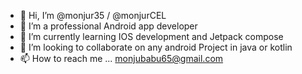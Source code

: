- 👋 Hi, I’m @monjur35 / @monjurCEL
- 👀 I’m a professional Android app developer
- 🌱 I’m currently learning IOS development and Jetpack compose
- 💞️ I’m looking to collaborate on any android Project in java or kotlin
- 📫 How to reach me ... monjubabu65@gmail.com

<!---
monjur35/monjur35 is a ✨ special ✨ repository because its `README.md` (this file) appears on your GitHub profile.
You can click the Preview link to take a look at your changes.
--->

